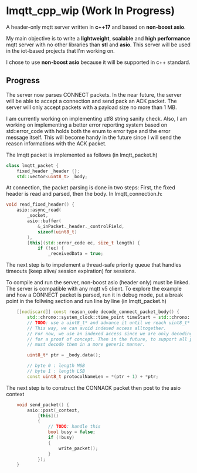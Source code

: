 # lmqtt_cpp_wip (Work In Progress)
A header-only mqtt server written in **c++17** and based on **non-boost asio**.

My main objective is to write a **lightweight**, **scalable** and **high performance** mqtt server with no other libraries than **stl** and **asio**.
This server will be used in the iot-based projects that I'm working on.

I chose to use **non-boost asio** because it will be supported in c++ standard.

## Progress
The server now parses CONNECT packets. In the near future, the server will be able to accept a connection and send pack an ACK packet.
The server will only accept packets with a payload size no more than 1 MB.

I am currently working on implementing utf8 string sanity check. Also, I am working on implementing a better error reporting system based on std::error_code with holds both the enum to error type and the error message itself. This will become handy in the future since I will send the reason informations with the ACK packet.

The lmqtt packet is implemented as follows (in lmqtt_packet.h)
```cpp
class lmqtt_packet {
    fixed_header _header {};
    std::vector<uint8_t> _body;
```
At connection, the packet parsing is done in two steps: First, the fixed header is read and parsed, then the body.
In lmqtt_connection.h:
```cpp
void read_fixed_header() {
	asio::async_read(
		_socket,
		asio::buffer(
			&_inPacket._header._controlField,
			sizeof(uint8_t)
		),
		[this](std::error_code ec, size_t length) {
			if (!ec) {
				_receivedData = true;
```

The next step is to impelement a thread-safe priority queue that handles timeouts (keep alive/ session expiration) for sessions.

To compile and run the server, non-boost asio (header only) must be linked.
The server is compatible with any mqtt v5 client.
To explore the example and how a CONNECT packet is parsed, run it in debug mode, put a break point in the follwing section and run line by line (in lmqtt_packet.h)
```cpp
    [[nodiscard]] const reason_code decode_connect_packet_body() {
        std::chrono::system_clock::time_point timeStart = std::chrono::system_clock::now();
        // TODO: use a uint8_t* and advance it until we reach uint8_t* + body().size()
        // This way, we can avoid indexed access alltogether.
        // For now, we use an indexed access since we are only decoding CONNECT packet
        // for a proof of concept. Then in the future, to support all packet types, we
        // must decode them in a more generic manner.

        uint8_t* ptr = _body.data();

        // byte 0 : length MSB
        // byte 1 : length LSB
        const uint8_t protocolNameLen = *(ptr + 1) + *ptr;
```

The next step is to construct the CONNACK packet then post to the asio context
```cpp
	void send_packet() {
		asio::post(_context,
			[this]()
			{
				// TODO: handle this
				bool busy = false;
				if (!busy)
				{
					write_packet();
				}
			});
	}
```
